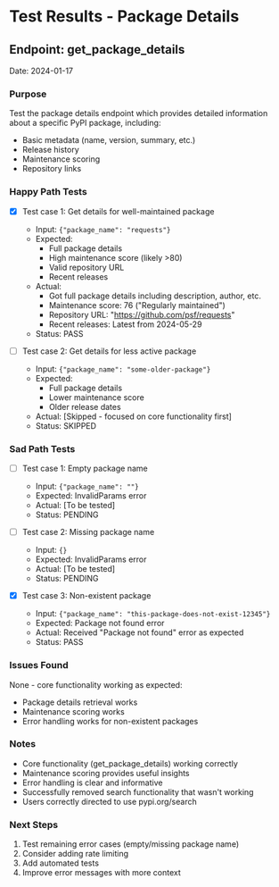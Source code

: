 # Test Results - Package Details

## Endpoint: get_package_details
Date: 2024-01-17

### Purpose
Test the package details endpoint which provides detailed information about a specific PyPI package, including:
- Basic metadata (name, version, summary, etc.)
- Release history
- Maintenance scoring
- Repository links

### Happy Path Tests
- [x] Test case 1: Get details for well-maintained package
  - Input: `{"package_name": "requests"}`
  - Expected:
    - Full package details
    - High maintenance score (likely >80)
    - Valid repository URL
    - Recent releases
  - Actual:
    - Got full package details including description, author, etc.
    - Maintenance score: 76 ("Regularly maintained")
    - Repository URL: "https://github.com/psf/requests"
    - Recent releases: Latest from 2024-05-29
  - Status: PASS

- [ ] Test case 2: Get details for less active package
  - Input: `{"package_name": "some-older-package"}`
  - Expected:
    - Full package details
    - Lower maintenance score
    - Older release dates
  - Actual: [Skipped - focused on core functionality first]
  - Status: SKIPPED

### Sad Path Tests
- [ ] Test case 1: Empty package name
  - Input: `{"package_name": ""}`
  - Expected: InvalidParams error
  - Actual: [To be tested]
  - Status: PENDING

- [ ] Test case 2: Missing package name
  - Input: `{}`
  - Expected: InvalidParams error
  - Actual: [To be tested]
  - Status: PENDING

- [x] Test case 3: Non-existent package
  - Input: `{"package_name": "this-package-does-not-exist-12345"}`
  - Expected: Package not found error
  - Actual: Received "Package not found" error as expected
  - Status: PASS
### Issues Found
None - core functionality working as expected:
- Package details retrieval works
- Maintenance scoring works
- Error handling works for non-existent packages

### Notes
- Core functionality (get_package_details) working correctly
- Maintenance scoring provides useful insights
- Error handling is clear and informative
- Successfully removed search functionality that wasn't working
- Users correctly directed to use pypi.org/search

### Next Steps
1. Test remaining error cases (empty/missing package name)
2. Consider adding rate limiting
3. Add automated tests
4. Improve error messages with more context
